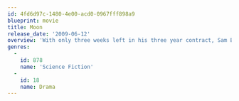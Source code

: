 ```yaml
---
id: 4fd6d97c-1480-4e00-acd0-0967fff898a9
blueprint: movie
title: Moon
release_date: '2009-06-12'
overview: 'With only three weeks left in his three year contract, Sam Bell is getting anxious to finally return to Earth. He is the only occupant of a Moon-based manufacturing facility along with his computer and assistant, GERTY. When he has an accident however, he wakens to find that he is not alone.'
genres:
  -
    id: 878
    name: 'Science Fiction'
  -
    id: 18
    name: Drama
---
```

